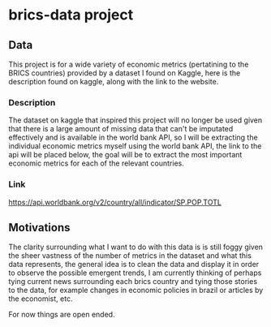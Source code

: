 # brics-data project

## Data

This project is for a wide variety of economic metrics (pertatining to the BRICS countries) provided by a dataset I found on Kaggle, here is the description found on kaggle, along with the link to the website.

### Description
The dataset on kaggle that inspired this project will no longer be used given that there is a large amount of missing data that can't be imputated effectively and is available in the world bank API, so I will be extracting the individual economic metrics myself using the world bank API, the link to the api will be placed below, the goal will be to extract the most important economic metrics for each of the relevant countries.

### Link
https://api.worldbank.org/v2/country/all/indicator/SP.POP.TOTL

## Motivations

The clarity surrounding what I want to do with this data is is still foggy given the sheer vastness of the number of metrics in the dataset and what this data represents, the general idea is to clean the data and display it in order to observe the possible emergent trends, I am currently thinking of perhaps tying current news surrounding each brics country and tying those stories to the data, for example changes in economic policies in brazil or articles by the economist, etc.

For now things are open ended.
